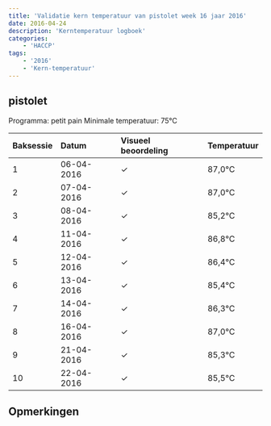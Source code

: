 ```yaml
---
title: 'Validatie kern temperatuur van pistolet week 16 jaar 2016'
date: 2016-04-24
description: 'Kerntemperatuur logboek'
categories:
    - 'HACCP'
tags:
    - '2016'
    - 'Kern-temperatuur'
---
```


## pistolet

Programma: petit pain
Minimale temperatuur: 75°C

| Baksessie | Datum | Visueel beoordeling | Temperatuur |
|:---|:---|:---|:---|
| 1 | 06-04-2016 | &check; | 87,0°C |
| 2 | 07-04-2016 | &check; | 87,0°C |
| 3 | 08-04-2016 | &check; | 85,2°C |
| 4 | 11-04-2016 | &check; | 86,8°C |
| 5 | 12-04-2016 | &check; | 86,4°C |
| 6 | 13-04-2016 | &check; | 85,4°C |
| 7 | 14-04-2016 | &check; | 86,3°C |
| 8 | 16-04-2016 | &check; | 87,0°C |
| 9 | 21-04-2016 | &check; | 85,3°C |
| 10 | 22-04-2016 | &check; | 85,5°C |

## Opmerkingen


